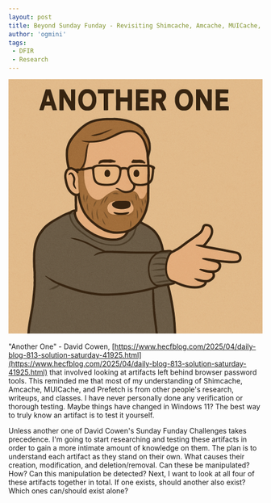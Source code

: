 ```yaml
---
layout: post
title: Beyond Sunday Funday - Revisiting Shimcache, Amcache, MUICache, and Prefetch
author: 'ogmini'
tags:
 - DFIR
 - Research
---
```


![Another One](/images/memes/another_one_cowen.png)

"Another One" - David Cowen, [https://www.hecfblog.com/2025/04/daily-blog-813-solution-saturday-41925.html](https://www.hecfblog.com/2025/04/daily-blog-813-solution-saturday-41925.html) that involved looking at artifacts left behind browser password tools. This reminded me that most of my understanding of Shimcache, Amcache, MUICache, and Prefetch is from other people's research, writeups, and classes. I have never personally done any verification or thorough testing. Maybe things have changed in Windows 11? The best way to truly know an artifact is to test it yourself.

Unless another one of David Cowen's Sunday Funday Challenges takes precedence. I'm going to start researching and testing these artifacts in order to gain a more intimate amount of knowledge on them. The plan is to understand each artifact as they stand on their own. What causes their creation, modification, and deletion/removal. Can these be manipulated? How? Can this manipulation be detected? Next, I want to look at all four of these artifacts together in total. If one exists, should another also exist? Which ones can/should exist alone? 


